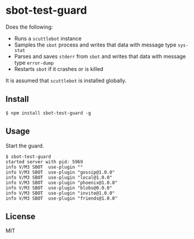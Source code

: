 # sbot-test-guard

Does the following:

* Runs a `scuttlebot` instance
* Samples the `sbot` process and writes that data with message type `sys-stat`
* Parses and saves `stderr` from `sbot` and writes that data with message type `error-dump`
* Restarts `sbot` if it crashes or is killed

It is assumed that `scuttlebot` is installed globally.

## Install

```
$ npm install sbot-test-guard -g
```

## Usage

Start the guard.

```
$ sbot-test-guard
started server with pid: 5969
info V/M3 SBOT  use-plugin ""
info V/M3 SBOT  use-plugin "gossip@1.0.0"
info V/M3 SBOT  use-plugin "local@1.0.0"
info V/M3 SBOT  use-plugin "phoenix@1.0.0"
info V/M3 SBOT  use-plugin "blobs@0.0.0"
info V/M3 SBOT  use-plugin "invite@1.0.0"
info V/M3 SBOT  use-plugin "friends@1.0.0"
```

## License
MIT
